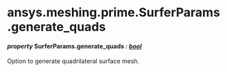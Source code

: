 # ansys.meshing.prime.SurferParams.generate_quads

#### *property* SurferParams.generate_quads *: [bool](https://docs.python.org/3.11/library/functions.html#bool)*

Option to generate quadrilateral surface mesh.

<!-- !! processed by numpydoc !! -->
